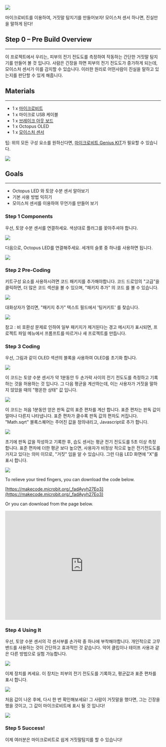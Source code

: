 ![](https://i.imgur.com/2Pcz8rt.jpg)

마이크로비트를 이용하여, 거짓말 탐지기를 만들어보자! 
모이스처 센서 하나면, 진실만을 말하게 된다!


## Step 0 – Pre Build Overview    
---

이 프로젝트에서 우리는, 피부의 전기 전도도를 측정하여 작동하는 간단한 거짓말 탐지기를 만들어 볼 것 입니다.
사람은 긴장을 하면 피부의 전기 전도도가 증가하게 되는데, 모이스처 센서가 이를 감지할 수 있습니다.
이러한 원리로 어떤사람이 진실을 말하고 있는지를 판단할 수 있게 해줍니다.


## Materials     
---  

- 1 x [마이크로비트](http://www.elecfreaks.com/estore/bbc-micro-bit-board-for-coding-programming.html)  
- 1 x 마이크로 USB 케이블 
- 1 x [브레이크 아웃 보드](http://www.elecfreaks.com/estore/elecfreaks-micro-bit-breakout-board.html)  
- 1 x Octopus OLED  
- 1 x [모이스처 센서](http://www.elecfreaks.com/estore/octopus-soil-moisture-sensor-brick.html)  

팁: 위의 모든 구성 요소를 원하신다면, [마이크로비트 Genius KIT](http://www.icbanq.com/shop/templete_list.asp?t_idx=163)가 필요할 수 있습니다.

![](https://i.imgur.com/eDFUaml.jpg)  


## Goals    
---  

- Octopus LED 와 토양 수분 센서 알아보기 
- 기본 사용 방법 익히기
- 모이스처 센서를 이용하여 무언가를 만들어 보기  


### Step 1 Components  

우선, 토양 수분 센서를 연결하세요. 색상대로 플러그를 꽂아주셔야 합니다.

![](https://i.imgur.com/0VDR4st.jpg)  

다음으로, Octopus LED를 연결해주세요. 세개의 슬롯 중 하나를 사용하면 됩니다.  

![](https://i.imgur.com/SmP85nH.jpg)  


### Step 2 Pre-Coding  

키트구성 요소를 사용하시려면 코드 패키지를 추가해야합니다. 코드 드로잉의 "고급"을 클릭하면, 더 많은 코드 섹션을 볼 수 있으며, "패키지 추가" 의 코드 를 볼 수 있습니다.

![](https://i.imgur.com/BdLQ8AS.jpg)  

대화상자가 열리면, "패키지 추가" 텍스트 필드에서 '팅커키트' 를 찾습니다.

![](https://i.imgur.com/8gYcTp1.png)  

참고 : 비 호환성 문제로 인하여 일부 패키지가 제거된다는 경고 메시지가 표시되면, 프로젝트 파일 메뉴에서 프롬프트를 따르거나 새 프로젝트를 만듭니다.


### Step 3 Coding  

우선, 그림과 같이 OLED 섹션의 블록을 사용하여 OLED를 초기화 합니다.

![](https://i.imgur.com/L68fSV7.jpg)  

이 코드는 토양 수분 센서가 약 1분동안 두 손가락 사이의 전기 전도도를 측정하고 기록하는 것을 허용하는 것 입니다. 그 다음 평균을 계산하는데, 이는 사용자가 거짓을 말하지 않았을 때의 "평온한 상태" 값 입니다.

![](https://i.imgur.com/EdWwt5m.jpg)  

이 코드는 처음 1분동안 얻은 판독 값의 표준 편차를 계산 합니다. 표준 편차는 판독 값이 얼마나 다른지 나타냅니다. 표준 편차가 클수록 판독 값의 편차도 커집니다. "Math.sqrt" 블록스퀘어는 주어진 값을 정의내리고, Javascript로 추가 합니다.

![](https://i.imgur.com/QHI8jfg.jpg)  

초기에 판독 값을 작성하고 기록한 후, 습도 센서는 평균 전기 전도도를 5초 이상 측정 합니다. 표준 편차에 더한 평균 보다 높으면, 사용자가 비정상 적으로 높은 전기전도도를 가지고 있다는 의미 이므로, "거짓" 임을 알 수 있습니다. 그런 다음 LED 화면에 "X"를 표시 합니다.

![](https://i.imgur.com/y5qv2l9.jpg)  

To relieve your tired fingers, you can download the code below.  

[https://makecode.microbit.org/_fadAyyh27Eo3](https://makecode.microbit.org/_fadAyyh27Eo3)  

Or you can download from the page below.  

<div style="position:relative;height:0;padding-bottom:70%;overflow:hidden;"><iframe style="position:absolute;top:0;left:0;width:100%;height:100%;" src="https://makecode.microbit.org/#pub:_fadAyyh27Eo3" frameborder="0" sandbox="allow-popups allow-forms allow-scripts allow-same-origin"></iframe></div>  


### Step 4 Using It  

우선, 토양 수분 센서의 각 센서부를 손가락 중 하나에 부착해야합니다. 개인적으로 고무 밴드를 사용하는 것이 간단하고 효과적인 것 같습니다. 악어 클립이나 테이프 사용과 같은 다른 방법으로 실험 가능합니다.

![](https://i.imgur.com/QBy1bWj.jpg)  

이제 장치를 켜세요. 이 장치는 피부의 전기 전도도를 기록하고, 평균값과 표준 편차를 표시 합니다.

![](https://i.imgur.com/A5egJ7d.jpg)  

처음 값이 나온 후에, 다시 한 번 확인해보세요! 그 사람이 거짓말을 했다면, 그는 긴장을 했을 것이고, 그 값이 마이크로비트에 표시 될 것 입니다!

![](https://i.imgur.com/Uuq4P62.jpg)  


### Step 5 Success!  

이제 여러분은 마이크로비트로 쉽게 거짓말탐지를 할 수 있습니다!


